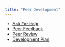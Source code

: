 ```yaml
---
title: "Peer Development"
---
```


- [Ask For Help](ask-for-help.html)
- [Peer Feedback](peer-feedback.html)
- [Peer Review](peer-review.html)
- [Development Plan](development-plan.html)
